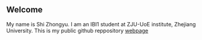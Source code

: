 ## Welcome 

My name is Shi Zhongyu. 
I am an IBI1 student at ZJU-UoE institute, Zhejiang University.
This is my public github reppository
[webpage](https://cool-zhongyu.github.io) 
